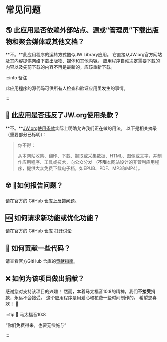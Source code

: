 # 常见问题

## :earth_americas: 此应用是否依赖外部站点、源或“管理员”下载出版物和聚会媒体或其他文档？

\*\*不。\*\*此应用程序的运转方式酷似JW Library应用。 它直接从JW.org官方网站及其内容提供网络下载出版物、媒体和其他内容。 应用程序自动决定需要下载的内容以及先前下载的内容不再是最新的，应该重新下载。

:::info 备注

此应用程序的源代码可供所有人检查和验证应用里发生的事情。

:::

## :thinking: 此应用是否违反了JW.org使用条款？

\*\*不。\*\*[JW.org使用条款](https://www.jw.org/finder?docid=1011511&prefer=content)实际上明确允许我们正在做的用法。 以下是相关摘录（重要部分已标明）：

> 你不得：
>
> 从本网站收集、翻印、下载、撷取或采集数据、HTML、图像或文字，并制作应用程序、工具或技术，向公众分发 （**不限**本网站设计的非营利应用程序，提供大众免费下载电子档，如EPUB、PDF、MP3和MP4）。

## :radioactive: 如何报告问题？

请在官方的 GitHub 仓库上[反馈问题](https://github.com/sircharlo/meeting-media-manager/issues)。

## :new: 如何请求新功能或优化功能？

请在官方的 GitHub 仓库 [打开讨论](https://github.com/sircharlo/meeting-media-manager/discussions)

## :handshake: 如何贡献一些代码？

请查看官方GitHub 仓库的[贡献指南](https://github.com/sircharlo/meeting-media-manager/blob/master/CONTRIBUTING.md)。

## :x: 如何为该项目做出捐献？

感谢您对支持该项目的兴趣！ 然而，本着马太福音10:8的精神，我们**不接受**捐款，永远不会接受。 这个应用程序是用爱心和花费一些时间制作的。 希望您喜欢！ :tada:

:::tip :book: 马太福音10:8

“你们​免费​得​来，也​要​无偿​施与”

:::
